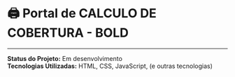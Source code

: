# 🖨️ Portal de CALCULO DE COBERTURA - BOLD



---

**Status do Projeto:** Em desenvolvimento  
**Tecnologias Utilizadas:** HTML, CSS, JavaScript, (e outras tecnologias)
